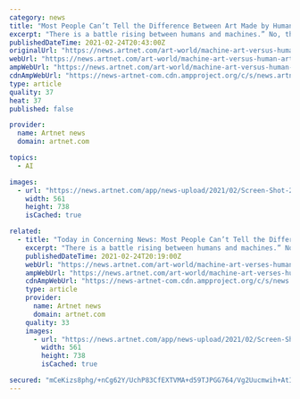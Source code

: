 ```yaml
---
category: news
title: "Most People Can’t Tell the Difference Between Art Made by Humans and by AI, a Rather Concerning New Study Says"
excerpt: "There is a battle rising between humans and machines.” No, that’s not a voiceover from another Matrix or Terminator movie. That’s the first line of a new study on how humans perceive artworks made by computers versus those made by humans,"
publishedDateTime: 2021-02-24T20:43:00Z
originalUrl: "https://news.artnet.com/art-world/machine-art-versus-human-art-study-1946514"
webUrl: "https://news.artnet.com/art-world/machine-art-versus-human-art-study-1946514"
ampWebUrl: "https://news.artnet.com/art-world/machine-art-versus-human-art-study-1946514/amp-page"
cdnAmpWebUrl: "https://news-artnet-com.cdn.ampproject.org/c/s/news.artnet.com/art-world/machine-art-versus-human-art-study-1946514/amp-page"
type: article
quality: 37
heat: 37
published: false

provider:
  name: Artnet news
  domain: artnet.com

topics:
  - AI

images:
  - url: "https://news.artnet.com/app/news-upload/2021/02/Screen-Shot-2021-02-24-at-10.44.39-AM.png"
    width: 561
    height: 738
    isCached: true

related:
  - title: "Today in Concerning News: Most People Can’t Tell the Difference Between Art Made by Humans and by AI, a New Study Says"
    excerpt: "There is a battle rising between humans and machines.” No, that’s not a voiceover from another Matrix or Terminator movie. That’s the first line of a new study on how humans perceive artworks made by computers versus those made by humans,"
    publishedDateTime: 2021-02-24T20:19:00Z
    webUrl: "https://news.artnet.com/art-world/machine-art-verses-human-art-study-1946514"
    ampWebUrl: "https://news.artnet.com/art-world/machine-art-verses-human-art-study-1946514/amp-page"
    cdnAmpWebUrl: "https://news-artnet-com.cdn.ampproject.org/c/s/news.artnet.com/art-world/machine-art-verses-human-art-study-1946514/amp-page"
    type: article
    provider:
      name: Artnet news
      domain: artnet.com
    quality: 33
    images:
      - url: "https://news.artnet.com/app/news-upload/2021/02/Screen-Shot-2021-02-24-at-10.44.39-AM.png"
        width: 561
        height: 738
        isCached: true

secured: "mCeKizs8phg/+nCg62Y/UchP83CfEXTVMA+d59TJPGG764/Vg2Uucmwih+AtInVOC6h9qp4EMQY2/ZafIXKkGkxjeF945ABEzx7woXH9RTkSx71eTSyQhPrTcQw/82TEEaH3dUpQ0TEoM3RQRs0eN+zsrLZpVIzNFIpc4Da036oQt3Zrucp428Re01cAEDuVDYAvaPYRd0k8HBZW2R6Er34bUA87gjy7Sunr8rIb17Ru8UJcc3FRXizeqm+PQcyic5viYqZOMAHSDRAYz11AKi0T6m2eUT6Lwnq1fUmX/DKo0p5QcUaADVkwyB1lkutMgcSo3LvdSUi4bgjMGfizHjr1Ek0Qyf16cm+81BjFqZ4=;Rek1CXPP/52ccuwdjcdw9Q=="
---
```


